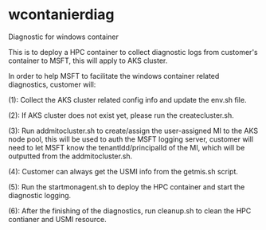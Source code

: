 # wcontanierdiag
Diagnostic for windows container

This is to deploy a HPC container to collect diagnostic logs from customer's container to MSFT, this will apply to AKS cluster.

In order to help MSFT to facilitate the windows container related diagnostics, customer will: 

(1): Collect the AKS cluster related config info and update the env.sh file.

(2): If AKS cluster does not exist yet, please run the createcluster.sh.

(3): Run addmitocluster.sh to create/assign the user-assigned MI to the AKS node pool, this will be used to auth the MSFT logging server, customer will need to let MSFT know the tenantIdd/principalId of the MI, which will be outputted from the addmitocluster.sh.

(4): Customer can always get the USMI info from the getmis.sh script.

(5): Run the startmonagent.sh to deploy the HPC container and start the diagnostic logging. 

(6): After the finishing of the diagnostics, run cleanup.sh to clean the HPC contianer and USMI resource.
